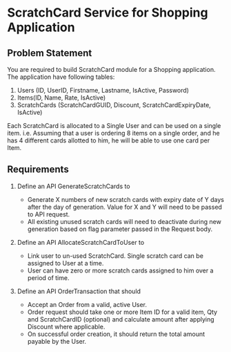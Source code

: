 # ScratchCard Service for Shopping Application

## Problem Statement
You are required to build ScratchCard module for a Shopping application. The application have following tables:

1. Users (ID, UserID, Firstname, Lastname, IsActive, Password)
2. Items(ID, Name, Rate, IsActive)
3. ScratchCards (ScratchCardGUID, Discount, ScratchCardExpiryDate, IsActive) 

Each ScratchCard is allocated to a Single User and can be used on a single item. i.e. Assuming that a user is ordering 8 items on a single order, and he has 4 different cards allotted to him, he will be able to use one card per Item.


## Requirements
1. Define an API GenerateScratchCards to
    - Generate X numbers of new scratch cards with expiry date of Y days after the day of generation. Value for X and Y will need to be passed to API request.
    - All existing unused scratch cards will need to deactivate during new generation based on flag parameter passed in the Request body.

2. Define an API AllocateScratchCardToUser to
    - Link user to un-used ScratchCard. Single scratch card can be assigned to User at a time.
    - User can have zero or more scratch cards assigned to him over a period of time.

3. Define an API OrderTransaction that should
    - Accept an Order from a valid, active User.
    - Order request should take one or more Item ID for a valid item, Qty and ScratchCardID (optional) and calculate amount after applying Discount where applicable.
    - On successful order creation, it should return the total amount payable by the User.
